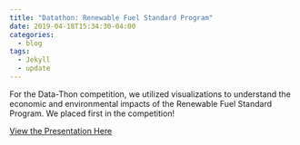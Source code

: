 ```yaml
---
title: "Datathon: Renewable Fuel Standard Program"
date: 2019-04-18T15:34:30-04:00
categories:
  - blog
tags:
  - Jekyll
  - update
---
```


For the Data-Thon competition, we utilized visualizations to understand the economic and environmental impacts of the Renewable Fuel Standard Program. We placed first in the competition! 

<a href="https://docs.google.com/presentation/d/1fCM6uhnfz-RLNHDtacozs9uRWFKoohCsfFaemyuKiHI/edit?usp=sharing">View the Presentation Here</a>
